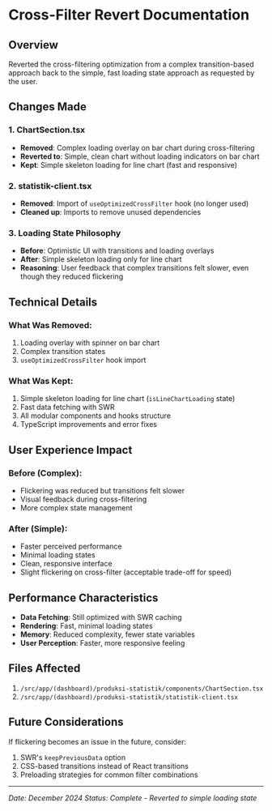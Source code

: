 # Cross-Filter Revert Documentation

## Overview
Reverted the cross-filtering optimization from a complex transition-based approach back to the simple, fast loading state approach as requested by the user.

## Changes Made

### 1. ChartSection.tsx
- **Removed**: Complex loading overlay on bar chart during cross-filtering
- **Reverted to**: Simple, clean chart without loading indicators on bar chart
- **Kept**: Simple skeleton loading for line chart (fast and responsive)

### 2. statistik-client.tsx
- **Removed**: Import of `useOptimizedCrossFilter` hook (no longer used)
- **Cleaned up**: Imports to remove unused dependencies

### 3. Loading State Philosophy
- **Before**: Optimistic UI with transitions and loading overlays
- **After**: Simple skeleton loading only for line chart
- **Reasoning**: User feedback that complex transitions felt slower, even though they reduced flickering

## Technical Details

### What Was Removed:
1. Loading overlay with spinner on bar chart
2. Complex transition states
3. `useOptimizedCrossFilter` hook import

### What Was Kept:
1. Simple skeleton loading for line chart (`isLineChartLoading` state)
2. Fast data fetching with SWR
3. All modular components and hooks structure
4. TypeScript improvements and error fixes

## User Experience Impact

### Before (Complex):
- Flickering was reduced but transitions felt slower
- Visual feedback during cross-filtering
- More complex state management

### After (Simple):
- Faster perceived performance
- Minimal loading states
- Clean, responsive interface
- Slight flickering on cross-filter (acceptable trade-off for speed)

## Performance Characteristics

- **Data Fetching**: Still optimized with SWR caching
- **Rendering**: Fast, minimal loading states
- **Memory**: Reduced complexity, fewer state variables
- **User Perception**: Faster, more responsive feeling

## Files Affected
1. `/src/app/(dashboard)/produksi-statistik/components/ChartSection.tsx`
2. `/src/app/(dashboard)/produksi-statistik/statistik-client.tsx`

## Future Considerations
If flickering becomes an issue in the future, consider:
1. SWR's `keepPreviousData` option
2. CSS-based transitions instead of React transitions
3. Preloading strategies for common filter combinations

---
*Date: December 2024*
*Status: Complete - Reverted to simple loading state*
